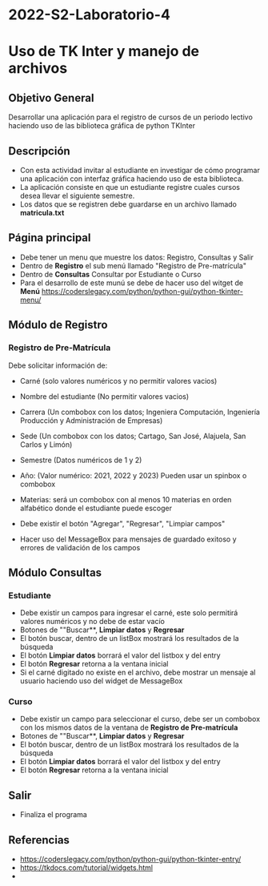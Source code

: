 # 2022-S2-Laboratorio-4
# Uso de TK Inter y manejo de archivos

## Objetivo General

Desarrollar una aplicación para el registro de cursos de un periodo lectivo haciendo uso de las biblioteca gráfica de python TKInter

## Descripción

- Con esta actividad invitar al estudiante en investigar de cómo programar una aplicación con interfaz gráfica haciendo uso de esta biblioteca.
- La aplicación consiste en que un estudiante registre cuales cursos desea llevar el siguiente semestre.
- Los datos que se registren debe guardarse en un archivo llamado **matricula.txt**

## Página principal

- Debe  tener un menu que muestre los datos: Registro, Consultas y Salir
- Dentro de **Registro** el sub menú llamado "Registro de Pre-matrícula"
- Dentro de **Consultas** Consultar por Estudiante o Curso
- Para el desarrollo de este munú se debe de hacer uso del witget de **Menú** https://coderslegacy.com/python/python-gui/python-tkinter-menu/ 

## Módulo de Registro

### Registro de Pre-Matrícula
Debe solicitar información de:
- Carné (solo valores numéricos y no permitir valores vacios)
- Nombre del estudiante (No permitir valores vacios)
- Carrera (Un combobox con los datos; Ingeniera Computación, Ingeniería Producción y Administración de Empresas)
- Sede (Un combobox con los datos; Cartago, San José, Alajuela, San Carlos y Limón)
- Semestre (Datos numéricos de 1 y 2)
- Año: (Valor numérico: 2021, 2022 y 2023) Pueden usar un spinbox o combobox

- Materias: será un combobox con al menos 10 materias en orden alfabético donde el estudiante puede escoger
- Debe existir el botón "Agregar", "Regresar", "Limpiar campos"
- Hacer uso del MessageBox para mensajes de guardado exitoso y errores de validación de los campos

## Módulo Consultas

### Estudiante

- Debe existir un campos para ingresar el carné, este solo permitirá valores numéricos y no debe de estar vacío
- Botones de ""Buscar**, **Limpiar datos** y **Regresar**
- El botón buscar, dentro de un listBox mostrará los resultados de la búsqueda
- El botón **Limpiar datos** borrará el valor del listbox y del entry
- El botón **Regresar** retorna a la ventana inicial
- Si el carné digitado no existe en el archivo, debe mostrar un mensaje al usuario haciendo uso del widget de MessageBox

### Curso

- Debe existir un campo para seleccionar el curso, debe ser un combobox con los mismos datos de la ventana de **Registro de Pre-matrícula**
- Botones de ""Buscar**, **Limpiar datos** y **Regresar**
- El botón buscar, dentro de un listBox mostrará los resultados de la búsqueda
- El botón **Limpiar datos** borrará el valor del listbox y del entry
- El botón **Regresar** retorna a la ventana inicial

## Salir

- Finaliza el programa

## Referencias
- https://coderslegacy.com/python/python-gui/python-tkinter-entry/
- https://tkdocs.com/tutorial/widgets.html
- 
